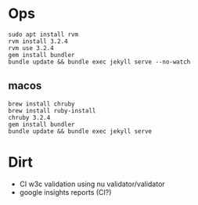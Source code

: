 # Ops

```
sudo apt install rvm
rvm install 3.2.4
rvm use 3.2.4
gem install bundler
bundle update && bundle exec jekyll serve --no-watch
```

## macos

```
brew install chruby
brew install ruby-install
chruby 3.2.4
gem install bundler
bundle update && bundle exec jekyll serve
```


# Dirt

* CI w3c validation using nu validator/validator
* google insights reports (CI?)
